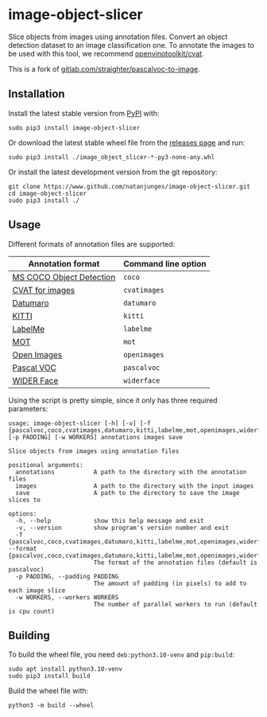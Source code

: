 # image-object-slicer
Slice objects from images using annotation files. Convert an object detection dataset to an image classification one. To annotate the images to be used with this tool, we recommend [openvinotoolkit/cvat](https://github.com/openvinotoolkit/cvat).

This is a fork of [gitlab.com/straighter/pascalvoc-to-image](https://gitlab.com/straighter/pascalvoc-to-image).

## Installation
Install the latest stable version from [PyPI](https://pypi.org/project/image-object-slicer/) with:
```shell
sudo pip3 install image-object-slicer
```

Or download the latest stable wheel file from the [releases page](https://github.com/natanjunges/image-object-slicer/releases) and run:
```shell
sudo pip3 install ./image_object_slicer-*-py3-none-any.whl
```

Or install the latest development version from the git repository:
```shell
git clone https://www.github.com/natanjunges/image-object-slicer.git
cd image-object-slicer
sudo pip3 install ./
```

## Usage
Different formats of annotation files are supported:

| Annotation format | Command line option |
|-------------------|---------------------|
| [MS COCO Object Detection](https://cocodataset.org/#format-data) | `coco` |
| [CVAT for images](https://openvinotoolkit.github.io/cvat/docs/manual/advanced/xml_format/#annotation) | `cvatimages` |
| [Datumaro](https://openvinotoolkit.github.io/cvat/docs/manual/advanced/formats/format-datumaro/) | `datumaro` |
| [KITTI](http://www.cvlibs.net/datasets/kitti/) | `kitti` |
| [LabelMe](http://labelme.csail.mit.edu/Release3.0) | `labelme` |
| [MOT](https://motchallenge.net/) | `mot` |
| [Open Images](https://storage.googleapis.com/openimages/web/download.html) | `openimages` |
| [Pascal VOC](http://host.robots.ox.ac.uk/pascal/VOC/voc2012/devkit_doc.pdf) | `pascalvoc` |
| [WIDER Face](http://shuoyang1213.me/WIDERFACE/) | `widerface` |

Using the script is pretty simple, since it only has three required parameters:
```
usage: image-object-slicer [-h] [-v] [-f {pascalvoc,coco,cvatimages,datumaro,kitti,labelme,mot,openimages,widerface}] [-p PADDING] [-w WORKERS] annotations images save

Slice objects from images using annotation files

positional arguments:
  annotations           A path to the directory with the annotation files
  images                A path to the directory with the input images
  save                  A path to the directory to save the image slices to

options:
  -h, --help            show this help message and exit
  -v, --version         show program's version number and exit
  -f {pascalvoc,coco,cvatimages,datumaro,kitti,labelme,mot,openimages,widerface}, --format {pascalvoc,coco,cvatimages,datumaro,kitti,labelme,mot,openimages,widerface}
                        The format of the annotation files (default is pascalvoc)
  -p PADDING, --padding PADDING
                        The amount of padding (in pixels) to add to each image slice
  -w WORKERS, --workers WORKERS
                        The number of parallel workers to run (default is cpu count)
```

## Building
To build the wheel file, you need `deb:python3.10-venv` and `pip:build`:
```shell
sudo apt install python3.10-venv
sudo pip3 install build
```

Build the wheel file with:
```shell
python3 -m build --wheel
```
